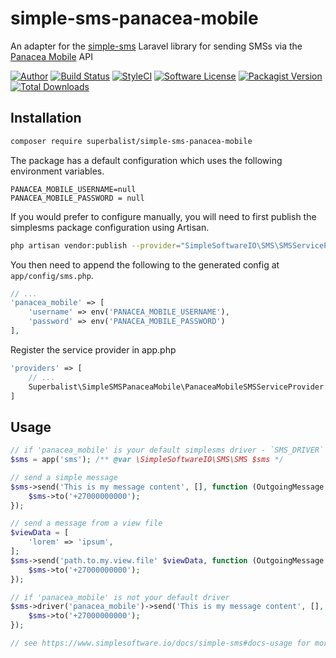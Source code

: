 # simple-sms-panacea-mobile

An adapter for the [simple-sms](https://github.com/SimpleSoftwareIO/simple-sms) Laravel library for sending SMSs via the [Panacea Mobile](https://www.panaceamobile.com) API

[![Author](http://img.shields.io/badge/author-@superbalist-blue.svg?style=flat-square)](https://twitter.com/superbalist)
[![Build Status](https://img.shields.io/travis/Superbalist/simple-sms-panacea-mobile/master.svg?style=flat-square)](https://travis-ci.org/Superbalist/simple-sms-panacea-mobile)
[![StyleCI](https://styleci.io/repos/70465005/shield?branch=master)](https://styleci.io/repos/70465005)
[![Software License](https://img.shields.io/badge/license-MIT-brightgreen.svg?style=flat-square)](LICENSE)
[![Packagist Version](https://img.shields.io/packagist/v/superbalist/simple-sms-panacea-mobile.svg?style=flat-square)](https://packagist.org/packages/superbalist/simple-sms-panacea-mobile)
[![Total Downloads](https://img.shields.io/packagist/dt/superbalist/simple-sms-panacea-mobile.svg?style=flat-square)](https://packagist.org/packages/superbalist/simple-sms-panacea-mobile)


## Installation

```bash
composer require superbalist/simple-sms-panacea-mobile
```

The package has a default configuration which uses the following environment variables.
```
PANACEA_MOBILE_USERNAME=null
PANACEA_MOBILE_PASSWORD = null
```

If you would prefer to configure manually, you will need to first publish the simplesms package configuration using Artisan.
```bash
php artisan vendor:publish --provider="SimpleSoftwareIO\SMS\SMSServiceProvider"
```

You then need to append the following to the generated config at `app/config/sms.php`.
```php
// ...
'panacea_mobile' => [
    'username' => env('PANACEA_MOBILE_USERNAME'),
    'password' => env('PANACEA_MOBILE_PASSWORD')
],
```

Register the service provider in app.php
```php
'providers' => [
    // ...
    Superbalist\SimpleSMSPanaceaMobile\PanaceaMobileSMSServiceProvider::class,
]
```

## Usage

```php
// if 'panacea_mobile' is your default simplesms driver - `SMS_DRIVER`
$sms = app('sms'); /** @var \SimpleSoftwareIO\SMS\SMS $sms */

// send a simple message
$sms->send('This is my message content', [], function (OutgoingMessage $sms) {
    $sms->to('+27000000000');
});

// send a message from a view file
$viewData = [
    'lorem' => 'ipsum',
];
$sms->send('path.to.my.view.file' $viewData, function (OutgoingMessage $sms) {
    $sms->to('+27000000000');
});

// if 'panacea_mobile' is not your default driver
$sms->driver('panacea_mobile')->send('This is my message content', [], function (OutgoingMessage $sms) {
    $sms->to('+27000000000');
});

// see https://www.simplesoftware.io/docs/simple-sms#docs-usage for more usage examples
```
